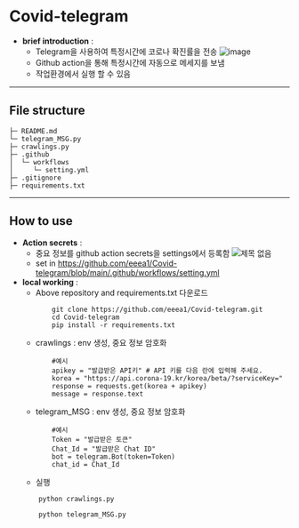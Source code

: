 # Covid-telegram
   * **brief introduction** :
     * Telegram을 사용하여 특정시간에 코로나 확진률을 전송
   ![image](https://user-images.githubusercontent.com/103316263/195986307-06621030-e71f-4973-a047-26a635cb3641.png)
     * Github action을 통해 특정시간에 자동으로 메세지를 보냄
     * 작업환경에서 실행 할 수 있음
     
***
   ## File structure
    ├─ README.md
    └─ telegram_MSG.py
    ├─ crawlings.py
    ├─ .github
    │  └─ workflows
    │     └─ setting.yml
    ├─ .gitignore
    ├─ requirements.txt
      
***
   ## How to use
   * **Action secrets** :
      * 중요 정보를 github action secrets을 settings에서 등록함
   ![제목 없음](https://user-images.githubusercontent.com/103316263/195986270-56b2adc6-e8e2-41ef-b017-ab0e38b1bad4.png)
      * set in https://github.com/eeea1/Covid-telegram/blob/main/.github/workflows/setting.yml
   * **local working** :
      * Above repository and requirements.txt 다운로드
        ```
            git clone https://github.com/eeea1/Covid-telegram.git
            cd Covid-telegram
            pip install -r requirements.txt
        ```
      * crawlings : env 생성, 중요 정보 암호화
        ```
            #예시
            apikey = "발급받은 API키" # API 키를 다음 란에 입력해 주세요.
            korea = "https://api.corona-19.kr/korea/beta/?serviceKey="
            response = requests.get(korea + apikey)
            message = response.text
        ```
      * telegram_MSG : env 생성, 중요 정보 암호화
        ```
            #예시
            Token = "발급받은 토큰"
            Chat_Id = "발급받은 Chat ID"
            bot = telegram.Bot(token=Token)
            chat_id = Chat_Id
        ```
      * 실행
       ```
           python crawlings.py
 
           python telegram_MSG.py
       ```
